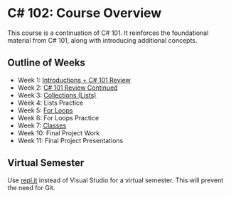 # <span>C# 102: Course Overview</span>
This course is a continuation of C# 101. It reinforces the foundational material from C# 101, along with introducing additional concepts.

## Outline of Weeks
- Week 1: [Introductions + C# 101 Review](Cs101Review/)
- Week 2: [C# 101 Review Continued](Cs101Review/)
- Week 3: [Collections (Lists)](Collections/)
- Week 4: Lists Practice
- Week 5: [For Loops](ForLoops/)
- Week 6: For Loops Practice
- Week 7: [Classes](Classes/)
- Week 10: Final Project Work
- Week 11: Final Project Presentations

## Virtual Semester
Use [repl.it](https://repl.it) instead of Visual Studio for a virtual semester. This will prevent the need for Git.